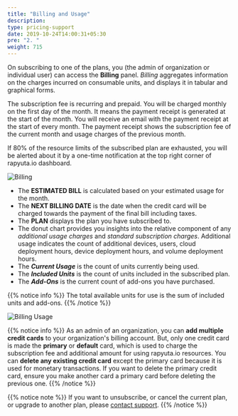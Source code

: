 ```yaml
---
title: "Billing and Usage"
description:
type: pricing-support
date: 2019-10-24T14:00:31+05:30
pre: "2. "
weight: 715
---
```

On subscribing to one of the plans, you (the admin of organization or
individual user) can access the **Billing** panel. *Billing* aggregates information
on the charges incurred on consumable units, and displays it in
tabular and graphical forms.

The subscription fee is recurring and prepaid. You will be charged monthly on the first day of the month. It means the payment receipt is generated at the start of the month. You will receive an email with the payment receipt at the start of every month. The payment receipt shows the subscription fee of the current month and usage charges of the previous month.

If 80% of the resource limits of the subscribed plan are exhausted, you will be alerted about it by a one-time notification at the top right corner of rapyuta.io dashboard.

![Billing](/images/pricing/billing/billing-upper-part.png?classes=border,shadow&width=50pc)

* The **ESTIMATED BILL** is calculated based on your estimated usage for the month.
* The **NEXT BILLING DATE** is the date when the credit card will be charged towards
the payment of the final bill including taxes.
* The **PLAN** displays the plan you have subscribed to.
* The donut chart provides you insights into the relative component of any
  *additional usage charges* and *standard subscription charges*. Additional usage indicates the count of additional devices, users, cloud deployment hours, device deployment hours, and volume deployment hours.
* The ***Current Usage*** is the count of units currently being used.
* The ***Included Units*** is the count of units included in the subscribed plan.
* The ***Add-Ons*** is the current count of add-ons you have purchased.

{{% notice info %}}
The total available units for use is the sum of included units and add-ons.
{{% /notice %}}

![Billing Usage](/images/pricing/billing/billing-usage.png?classes=border,shadow&width=50pc)

{{% notice info %}}
As an admin of an organization, you can **add multiple credit cards** to your organization's billing account. But, only one credit card is made the **primary** or **default** card, which is used to charge the subscription fee and additional amount for using rapyuta.io resources.
You can **delete any existing credit card** except the primary card because it is used for monetary transactions. If you want to delete the primary credit card, ensure you make another card a primary card before deleting the previous one.
{{% /notice %}}

{{% notice note %}}
If you want to unsubscribe, or cancel the current plan, or upgrade to another plan,
please <a href="#" onclick="javascript:FreshWidget.show();">contact support</a>.
{{% /notice %}}